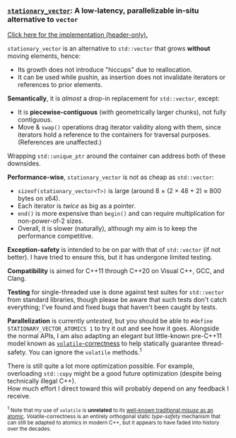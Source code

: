 ### [`stationary_vector`](../../../include/vital/container/stationary_vector.hpp): A **low-latency**, **parallelizable** in-situ alternative to `vector`

[Click here for the implementation (header-only).](../../../include/vital/container/stationary_vector.hpp)

`stationary_vector` is an alternative to `std::vector` that grows **without** moving elements, hence:
- Its growth does not introduce "hiccups" due to reallocation.
- It can be used while pushin, as insertion does not invalidate iterators or references to prior elements.

**Semantically**, it is _almost_ a drop-in replacement for `std::vector`, except:
- It is **piecewise-contiguous** (with geometrically larger chunks), not fully contiguous.
- Move & `swap()` operations drag iterator validity along with them, since iterators hold a reference to the containers for traversal purposes. (References are unaffected.)

Wrapping `std::unique_ptr` around the container can address both of these downsides.

**Performance-wise**, `stationary_vector` is not as cheap as `std::vector`:
- `sizeof(stationary_vector<T>)` is large (around 8 × (2 × 48 + 2) ≈ 800 bytes on x64).
- Each iterator is _twice_ as big as a pointer.
- `end()` is more expensive than `begin()` and can require multiplication for non-power-of-2 sizes.
- Overall, it is slower (naturally), although my aim is to keep the performance competitive.

**Exception-safety** is intended to be on par with that of `std::vector` (if not better).
I have tried to ensure this, but it has undergone limited testing.

**Compatibility** is aimed for C++11 through C++20 on Visual C++, GCC, and Clang.

**Testing** for single-threaded use is done against test suites for `std::vector` from standard libraries,
though please be aware that such tests don't catch everything; I've found and fixed bugs that haven't been caught by tests.

**Parallelization** is currently _untested_, but you should be able to `#define STATIONARY_VECTOR_ATOMICS 1` to try it out and see how it goes.
Alongside the normal APIs, I am also adapting an elegant but little-known pre-C++11 model known as
[`volatile`-correctness](https://www.drdobbs.com/cpp/volatile-the-multithreaded-programmers-b/184403766)
to help statically guarantee thread-safety. You can ignore the `volatile` methods.<sup>1</sup>

There is still quite a lot more optimization possible.
For example, overloading `std::copy` might be a good future optimization (despite being technically illegal C++).  
How much effort I direct toward this will probably depend on any feedback I receive.

<sub><sup>1</sup> Note that my use of `volatile` is **unrelated** to its
[well-known traditional *misuse* as an atomic](https://stackoverflow.com/q/8819095).
Volatile-correctness is an entirely orthogonal static _type-safety_ mechanism that can still be adapted to atomics in modern C++,
but it appears to have faded into history over the decades.
